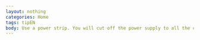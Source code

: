 ```yaml
---
layout: nothing
categories: Home
tags: tipEN
body: Use a power strip. You will cut off the power supply to all the connected electrical devices with one flick of the switch, reducing the power consumption.
---
```

